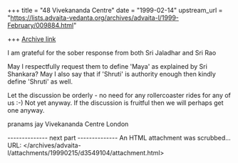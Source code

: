 +++
title = "48 Vivekananda Centre"
date = "1999-02-14"
upstream_url = "https://lists.advaita-vedanta.org/archives/advaita-l/1999-February/009884.html"

+++
[Archive link](https://lists.advaita-vedanta.org/archives/advaita-l/1999-February/009884.html)

I am grateful for the sober response from both Sri Jaladhar and Sri Rao

May I respectfully request them to define 'Maya' as explained by Sri Shankara?
May I also say that if 'Shruti' is authority enough then kindly define 'Shruti' as well.

Let the discussion be orderly - no need for any rollercoaster rides for any of us :-)
Not yet anyway. If the discussion is fruitful then we will perhaps get one anyway.

pranams
jay
Vivekananda Centre London



-------------- next part --------------
An HTML attachment was scrubbed...
URL: </archives/advaita-l/attachments/19990215/d3549104/attachment.html>
